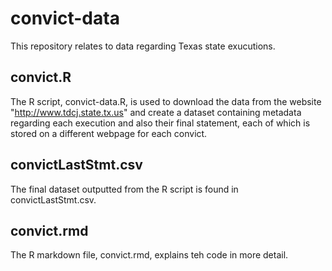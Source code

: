 # convict-data

This repository relates to data regarding Texas state exucutions.

## convict.R
The R script, convict-data.R, is used to download the data from the website "http://www.tdcj.state.tx.us" and create a dataset containing metadata regarding each execution and also their final statement, each of which is stored on a different webpage for each convict.

## convictLastStmt.csv
The final dataset outputted from the R script is found in convictLastStmt.csv.

## convict.rmd
The R markdown file, convict.rmd, explains teh code in more detail.